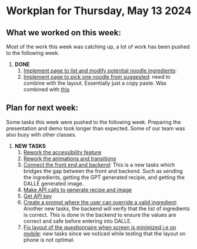 # Workplan for Thursday, May 13 2024

## What we worked on this week:
Most of the work this week was catching up, a lot of work has been pushed to the following week.

1. **DONE**
    1. [Implement page to list and modify potential noodle ingredients](https://github.com/tranjack288/CSE-112-Project/issues/6):
    2. [Implement page to pick one noodle from suggested](https://github.com/tranjack288/CSE-112-Project/issues/25): need to combine with the layout. Essentially just a copy paste. Was combined with [this](https://github.com/tranjack288/CSE-112-Project/issues/6)

## Plan for next week:

Some tasks this week were pushed to the following week. Preparing the presentation and demo took longer than expected. Some of our team was also busy with other classes.

1. **NEW TASKS**  
    1. [Rework the accessibility feature](https://github.com/tranjack288/CSE-112-Project/issues/16)
    2. [Rework the animations and transitions](https://github.com/tranjack288/CSE-112-Project/issues/4) 
    3. [Connect the front end and backend](https://github.com/tranjack288/CSE-112-Project/issues/30): This is a new tasks which bridges the gap between the front and backend. Such as sending the ingredients, getting the GPT generated recipie, and getting the DALLE generated image.
    4. [Make API calls to generate recipe and image](https://github.com/users/tranjack288/projects/2/views/1?pane=issue&itemId=62558370)
    5. [Get API key](https://github.com/tranjack288/CSE-112-Project/issues/13)
    6. [Create a prompt where the user can override a valid ingredient](https://github.com/tranjack288/CSE-112-Project/issues/20): Another new tasks, the backend will verify that the list of ingredients is correct. This is done in the backend to ensure the values are correct and safe before entering into DALLE.
    7. [Fix layout of the questionnaire when screen is minimized i.e on mobile](https://github.com/tranjack288/CSE-112-Project/issues/26): new tasks since we noticed while testing that the layout on phone is not optimal.

